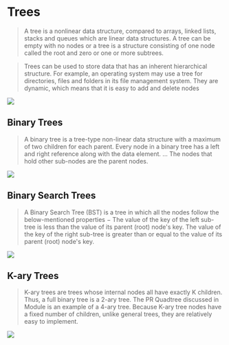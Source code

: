 # Trees 

> A tree is a nonlinear data structure, compared to arrays, linked lists, stacks and queues which are linear data structures. A tree can be empty with no nodes or a tree is a structure consisting of one node called the root and zero or one or more subtrees.

>  Trees can be used to store data that has an inherent hierarchical structure. For example, an operating system may use a tree for directories, files and folders in its file management system. They are dynamic, which means that it is easy to add and delete nodes

![](https://www.i-programmer.info/images/stories/BabBag/trees/Tree1.jpg)

## Binary Trees

> A binary tree is a tree-type non-linear data structure with a maximum of two children for each parent. Every node in a binary tree has a left and right reference along with the data element. ... The nodes that hold other sub-nodes are the parent nodes.

![](https://www.upgrad.com/blog/wp-content/uploads/2020/09/Picture1-1.jpg)

## Binary Search Trees

> A Binary Search Tree (BST) is a tree in which all the nodes follow the below-mentioned properties − The value of the key of the left sub-tree is less than the value of its parent (root) node's key. The value of the key of the right sub-tree is greater than or equal to the value of its parent (root) node's key.

![](https://miro.medium.com/max/1194/1*ziYvZzrttFYMXkkV9u66jw.png)


##  K-ary Trees

> K-ary trees are trees whose internal nodes all have exactly K children. Thus, a full binary tree is a 2-ary tree. The PR Quadtree discussed in Module <Spatial> is an example of a 4-ary tree. Because K-ary tree nodes have a fixed number of children, unlike general trees, they are relatively easy to implement.

![](https://www.researchgate.net/profile/Pino-Caballero-Gil/publication/276496428/figure/fig1/AS:614160610115584@1523438708597/Hash-tree-based-on-a-perfect-5-ary-tree.png)
